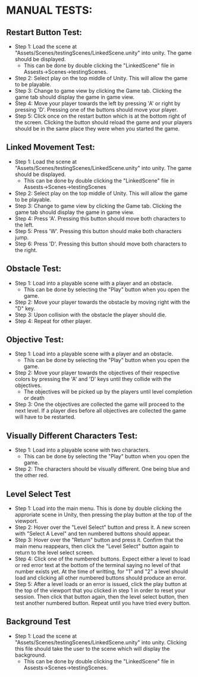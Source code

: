 # MANUAL TESTS:
## Restart Button Test:
* Step 1: Load the scene at "Assets/Scenes/testingScenes/LinkedScene.unity" into unity. The game should be displayed.
   - This can be done by double clicking the "LinkedScene" file in Assests->Scenes->testingScenes.
* Step 2: Select play on the top middle of Unity. This will allow the game to be playable.
* Step 3: Change to game view by clicking the Game tab. Clicking the game tab should display the game in game view.
* Step 4: Move your player towards the left by pressing 'A' or right by pressing 'D'. Pressing one of the buttons should move your player.
* Step 5: Click once on the restart button which is at the bottom right of the screen. Clicking the button should reload the game and your players should be in the same place they were when you started the game.

## Linked Movement Test:

* Step 1: Load the scene at "Assets/Scenes/testingScenes/LinkedScene.unity" into unity. The game should be displayed.
   - This can be done by double clicking the "LinkedScene" file in Assests->Scenes->testingScenes
* Step 2: Select play on the top middle of Unity. This will allow the game to be playable.
* Step 3: Change to game view by clicking the Game tab. Clicking the game tab should display the game in game view.
* Step 4: Press 'A'. Pressing this button should move both characters to the left.
* Step 5: Press 'W'. Pressing this button should make both characters jump.
* Step 6: Press 'D'. Pressing this button should move both characters to the right.

## Obstacle Test:
* Step 1: Load into a playable scene with a player and an obstacle.
   - This can be done by selecting the "Play" button when you open the game.
* Step 2: Move your player towards the obstacle by moving right with the "D" key.
* Step 3: Upon collision with the obstacle the player should die. 
* Step 4: Repeat for other player.

## Objective Test:
* Step 1: Load into a playable scene with a player and an obstacle.
   - This can be done by selecting the "Play" button when you open the game.
* Step 2: Move your player towards the objectives of their respective colors by pressing the 'A' and 'D' keys until they collide with the objectives.
   - The objectives will be picked up by the players until level completion or death
* Step 3: One the objectives are collected the game will proceed to the next level. If a player dies before all objectives are collected the game will have to be restarted.

## Visually Different Characters Test:
* Step 1: Load into a playable scene with two characters.
   - This can be done by selecting the "Play" button when you open the game.
* Step 2: The characters should be visually different. One being blue and the other red.

## Level Select Test
* Step 1: Load into the main menu. This is done by double clicking the approriate scene in Unity, then pressing the play button at the top of the viewport.
* Step 2: Hover over the "Level Select" button and press it. A new screen with "Select A Level" and ten numbered buttons should appear.
* Step 3: Hover over the "Return" button and press it. Confirm that the main menu reappears, then click the "Level Select" button again to return to the level select screen.
* Step 4: Click one of the numbered buttons. Expect either a level to load or red error text at the bottom of the terminal saying no level of that number exists yet. At the time of writting, for "1" and "2" a level should load and clicking all other numbered buttons should produce an error.
* Step 5: After a level loads or an error is issued, click the play button at the top of the viewport that you clicked in step 1 in order to reset your session. Then click that button again, then the level select button, then test another numbered button. Repeat until you have tried every button.

## Background Test
* Step 1: Load the scene at "Assets/Scenes/testingScenes/LinkedScene.unity" into unity. Clicking this file should take the user to the scene which will display the background.
   - This can be done by double clicking the "LinkedScene" file in Assests->Scenes->testingScenes.
